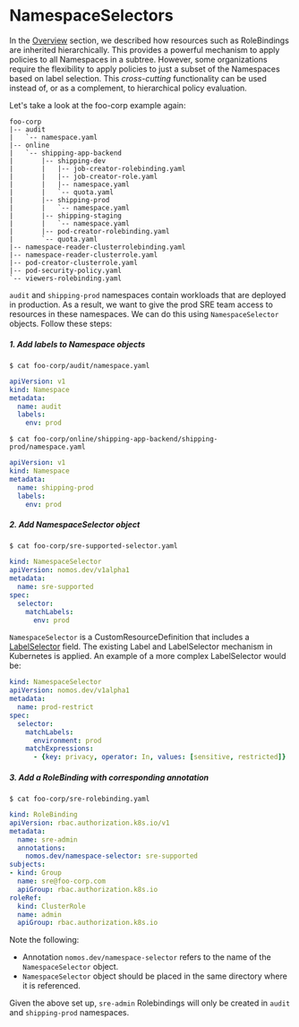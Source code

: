 # NamespaceSelectors

In the [Overview](git_overview.md) section, we described how resources such as
RoleBindings are inherited hierarchically. This provides a powerful mechanism to
apply policies to all Namespaces in a subtree. However, some organizations
require the flexibility to apply policies to just a subset of the Namespaces
based on label selection. This _cross-cutting_ functionality can be used instead
of, or as a complement, to hierarchical policy evaluation.

Let's take a look at the foo-corp example again:

```console
foo-corp
|-- audit
|   `-- namespace.yaml
|-- online
|   `-- shipping-app-backend
|       |-- shipping-dev
|       |   |-- job-creator-rolebinding.yaml
|       |   |-- job-creator-role.yaml
|       |   |-- namespace.yaml
|       |   `-- quota.yaml
|       |-- shipping-prod
|       |   `-- namespace.yaml
|       |-- shipping-staging
|       |   `-- namespace.yaml
|       |-- pod-creator-rolebinding.yaml
|       `-- quota.yaml
|-- namespace-reader-clusterrolebinding.yaml
|-- namespace-reader-clusterrole.yaml
|-- pod-creator-clusterrole.yaml
|-- pod-security-policy.yaml
`-- viewers-rolebinding.yaml
```

`audit` and `shipping-prod` namespaces contain workloads that are deployed in
production. As a result, we want to give the prod SRE team access to resources
in these namespaces. We can do this using `NamespaceSelector` objects. Follow
these steps:

##### 1. Add labels to Namespace objects

```console
$ cat foo-corp/audit/namespace.yaml
```

```yaml
apiVersion: v1
kind: Namespace
metadata:
  name: audit
  labels:
    env: prod
```

```console
$ cat foo-corp/online/shipping-app-backend/shipping-prod/namespace.yaml
```

```yaml
apiVersion: v1
kind: Namespace
metadata:
  name: shipping-prod
  labels:
    env: prod
```

##### 2. Add NamespaceSelector object

```console
$ cat foo-corp/sre-supported-selector.yaml
```

```yaml
kind: NamespaceSelector
apiVersion: nomos.dev/v1alpha1
metadata:
  name: sre-supported
spec:
  selector:
    matchLabels:
      env: prod
```

`NamespaceSelector` is a CustomResourceDefinition that includes a
[LabelSelector][1] field. The existing Label and LabelSelector mechanism in
Kubernetes is applied. An example of a more complex LabelSelector would be:

```yaml
kind: NamespaceSelector
apiVersion: nomos.dev/v1alpha1
metadata:
  name: prod-restrict
spec:
  selector:
    matchLabels:
      environment: prod
    matchExpressions:
      - {key: privacy, operator: In, values: [sensitive, restricted]}

```

##### 3. Add a RoleBinding with corresponding annotation

```console
$ cat foo-corp/sre-rolebinding.yaml
```

```yaml
kind: RoleBinding
apiVersion: rbac.authorization.k8s.io/v1
metadata:
  name: sre-admin
  annotations:
    nomos.dev/namespace-selector: sre-supported
subjects:
- kind: Group
  name: sre@foo-corp.com
  apiGroup: rbac.authorization.k8s.io
roleRef:
  kind: ClusterRole
  name: admin
  apiGroup: rbac.authorization.k8s.io
```

Note the following:

*   Annotation `nomos.dev/namespace-selector` refers to the name of the
    `NamespaceSelector` object.
*   `NamespaceSelector` object should be placed in the same directory where it
    is referenced.

Given the above set up, `sre-admin` Rolebindings will only be created in `audit`
and `shipping-prod` namespaces.

[1]: https://kubernetes.io/docs/concepts/overview/working-with-objects/labels
